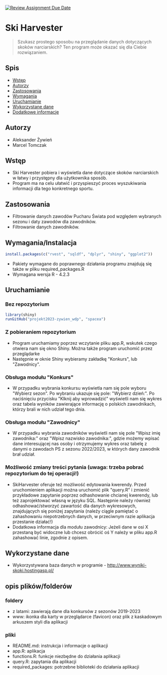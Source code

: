 [![Review Assignment Due Date](https://classroom.github.com/assets/deadline-readme-button-8d59dc4de5201274e310e4c54b9627a8934c3b88527886e3b421487c677d23eb.svg)](https://classroom.github.com/a/tauthlex)

# Ski Harvester
> Szukasz prostego sposobu na przeglądanie danych dotyczących skoków narciarskich? Ten program może okazać się dla Ciebie rozwiązaniem.

## Spis
* [Wstęp](#wstęp)
* [Autorzy](#autorzy)
* [Zastosowania](#zastosowania)
* [Wymagania](#wymagania)
* [Uruchamianie](#uruchamianie)
* [Wykorzystane dane](#wykorzystane-dane)
* [Dodatkowe informacje](#dodatkowe-informacje)

## Autorzy
- Aleksander Żywień
- Marcel Tomczak

## Wstęp
- Ski Harvester pobiera i wyświetla dane dotyczące skoków narciarskich w łatwy i przystępny dla użytkownika sposób.
- Program ma na celu ułatwić i przyspieszyć proces wyszukiwania informacji dla tego konkretnego sportu.


## Zastosowania
- Filtrowanie danych zawodów Pucharu Świata pod względem wybranych sezonu i daty zawodów dla zawodników.
- Filtrowanie danych zawodników.


## Wymagania/Instalacja

```r
install.packages(c("rvest", "sqldf", "dplyr", "shiny", "ggplot2"))
```

- Pakiety wymagane do poprawnego działania programu znajdują się także w pliku required_packages.R
- Wymagana wersja R - 4.2.3

## Uruchamianie

### Bez repozytorium

```r
library(shiny)
runGitHub("projekt2023-zywien_wdp", "spacea")
```
### Z pobieraniem repozytorium

- Program uruchamiamy poprzez wczytanie pliku app.R, wskutek czego otwiera nam się okno Shiny. Można także program uruchomić przez przeglądarke
- Następnie w oknie Shiny wybieramy zakładkę "Konkurs", lub "Zawodnicy".
### Obsługa modułu "Konkurs"
- W przypadku wybrania konkursu wyświetla nam się pole wyboru "Wybierz sezon". Po wybraniu ukazuje się pole: "Wybierz dzień:". Po naciśnięciu przycisku "Klknij aby wprowadzić" wyświetli nam się wykres oraz tabela wyników zawierające informację o polskich zawodnikach, którzy brali w nich udział tego dnia.
### Obsługa modułu "Zawodnicy"
- W przypadku wybrania zawodników wyświetli nam się pole "Wpisz imię zawodnika:" oraz "Wpisz nazwisko zawodnika:", gdzie możemy wpisać dane interesującej nas osoby i otrzymujemy wykres oraz tabelę z danymi o zawodach PS z sezonu 2022/2023, w których dany zawodnik brał udział.
### Możliwość zmiany treści pytania (uwaga: trzeba pobrać repozytorium do tej operacji!)
- SkiHarvester oferuje też możliwość edytowania kwerendy. Przed uruchomieniem aplikacji można uruchomić plik "query.R" i zmienić przykładowe zapytanie poprzez odhashowanie chcianej kwerendy, lub też zaprojektować własną w języku SQL. Następnie należy również odhashować/stworzyć zawartość dla danych wykresowych, znajdujących się poniżej zapytania (należy ciągle pamiętać o zahashowaniu niepotrzebnych danych, w przeciwnym razie aplikacja przestanie działać!)
- Dodatkowa informacja dla modułu zawodnicy: Jeżeli dane w osi X przestaną być widoczne lub chcesz obrócić oś Y należy w pliku app.R zahashować linie, zgodnie z opisem.


## Wykorzystane dane
- Wykorzystywana baza danych w programie - http://www.wyniki-skoki.hostingasp.pl/

## opis plików/folderów
### foldery
- z latami: zawierają dane dla konkursów z sezonów 2019-2023
- www: ikonka dla karty w przeglądarce (favicon) oraz plik z kaskadowym arkuszem styli dla aplikacji
### pliki
- README.md: instrukcja i informacje o aplikacji
- app.R: aplikacja
- functions.R: funkcje niezbędne do działania aplikacji
- query.R: zapytania dla aplikacji
- required_packages: potrzebne biblioteki do działania aplikacji
